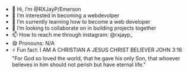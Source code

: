 - 👋 Hi, I’m @RXJayP/Emerson
- 👀 I’m interested in becoming a webdevolper
- 🌱 I’m currently learning how to become a web developer
- 💞️ I’m looking to collaborate on in building projects together 
- 📫 How to reach me through instagram: @rxjayp_
- 😄 Pronouns: N/A
- ⚡ Fun fact: I AM A CHRISTIAN A JESUS CHRIST BELIEVER JOHN 3:16 "For God so loved the world, that he gave his only Son, that whoever believes in him should not perish but have eternal life."
<!---
RXJayP/RXJayP is a ✨ special ✨ repository because its `README.md` (this file) appears on your GitHub profile.
You can click the Preview link to take a look at your changes.
--->
